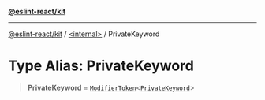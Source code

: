 [**@eslint-react/kit**](../../README.md)

***

[@eslint-react/kit](../../README.md) / [\<internal\>](../README.md) / PrivateKeyword

# Type Alias: PrivateKeyword

> **PrivateKeyword** = [`ModifierToken`](../interfaces/ModifierToken.md)\<[`PrivateKeyword`](../enumerations/SyntaxKind.md#privatekeyword)\>
